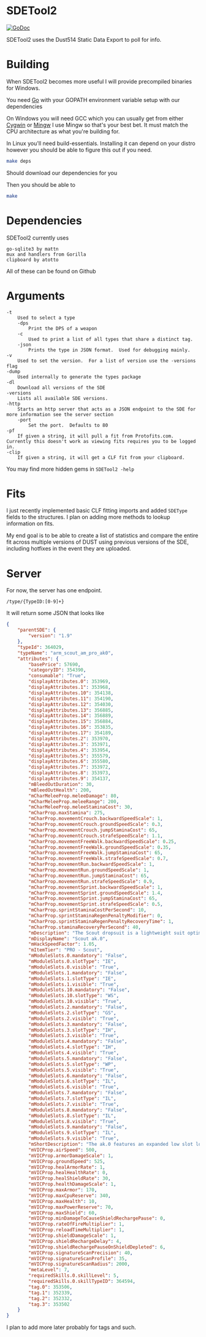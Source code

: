 SDETool2
=======

[![GoDoc](https://godoc.org/github.com/THUNDERGROOVE/SDETool2?status.png)](https://godoc.org/github.com/THUNDERGROOVE/SDETool2)

SDETool2 uses the Dust514 Static Data Export to poll for info.

Building
========
When SDETool2 becomes more useful I will provide precompiled binaries for Windows.

You need [Go](http://golang.org) with your GOPATH environment variable setup with our dependencies

On Windows you will need GCC which you can usually get from either [Cygwin](http://www.cygwin.com/) or [Mingw](http://www.mingw.org/)  I use Mingw so that's your best bet.  It must match the CPU architecture as what you're building for.

In Linux you'll need build-essentials.  Installing it can depend on your distro however you should be able to figure this out if you need.
``` bash
make deps
```
Should download our dependencies for you

Then you should be able to
``` bash
make
```

Dependencies
============

SDETool2 currently uses
```
go-sqlite3 by mattn
mux and handlers from Gorilla
clipboard by atotto
```
All of these can be found on Github

Arguments
=====
```
-t
	Used to select a type
	-dps
		Print the DPS of a weapon
	-c
		Used to print a list of all types that share a distinct tag.
	-json
		Prints the type in JSON format.  Used for debugging mainly.
-v
	Used to set the version.  For a list of version use the -versions flag
-dump
	Used internally to generate the types package
-dl
	Download all versions of the SDE
-versions
	Lists all available SDE versions.
-http
	Starts an http server that acts as a JSON endpoint to the SDE for more information see the server section
	-port
		Set the port.  Defaults to 80
-pf
    If given a string, it will pull a fit from Protofits.com.  Currently this doesn't work as viewing fits requires you to be logged in.
-clip
    If given a string, it will get a CLF fit from your clipboard.
```

You may find more hidden gems in ``` SDETool2 -help ```

Fits
====
I just recently implemented basic CLF fitting imports and added ```SDEType``` fields to the structures.  I plan on adding more methods to lookup information on fits.

My end goal is to be able to create a list of statistics and compare the entire fit across multiple versions of DUST using previous versions of the SDE, including hotfixes in the event they are uploaded.

Server
======

For now, the server has one endpoint.
```
/type/{TypeID:[0-9]+}
```
It will return some JSON that looks like

``` json
{
    "parentSDE": {
        "version": "1.9"
    },
    "typeId": 364029,
    "typeName": "arm_scout_am_pro_ak0",
    "attributes": {
        "basePrice": 57690,
        "categoryID": 354390,
        "consumable": "True",
        "displayAttributes.0": 353969,
        "displayAttributes.1": 353968,
        "displayAttributes.10": 354138,
        "displayAttributes.11": 354190,
        "displayAttributes.12": 354030,
        "displayAttributes.13": 356885,
        "displayAttributes.14": 356889,
        "displayAttributes.15": 356884,
        "displayAttributes.16": 353835,
        "displayAttributes.17": 354189,
        "displayAttributes.2": 353970,
        "displayAttributes.3": 353971,
        "displayAttributes.4": 353954,
        "displayAttributes.5": 355579,
        "displayAttributes.6": 355580,
        "displayAttributes.7": 353972,
        "displayAttributes.8": 353973,
        "displayAttributes.9": 354137,
        "mBleedOutDuration": 30,
        "mBleedOutHealth": 200,
        "mCharMeleeProp.meleeDamage": 80,
        "mCharMeleeProp.meleeRange": 200,
        "mCharMeleeProp.meleeStaminaCost": 30,
        "mCharProp.maxStamina": 275,
        "mCharProp.movementCrouch.backwardSpeedScale": 1,
        "mCharProp.movementCrouch.groundSpeedScale": 0.3,
        "mCharProp.movementCrouch.jumpStaminaCost": 65,
        "mCharProp.movementCrouch.strafeSpeedScale": 1.1,
        "mCharProp.movementFreeWalk.backwardSpeedScale": 0.25,
        "mCharProp.movementFreeWalk.groundSpeedScale": 0.35,
        "mCharProp.movementFreeWalk.jumpStaminaCost": 65,
        "mCharProp.movementFreeWalk.strafeSpeedScale": 0.7,
        "mCharProp.movementRun.backwardSpeedScale": 1,
        "mCharProp.movementRun.groundSpeedScale": 1,
        "mCharProp.movementRun.jumpStaminaCost": 65,
        "mCharProp.movementRun.strafeSpeedScale": 0.9,
        "mCharProp.movementSprint.backwardSpeedScale": 1,
        "mCharProp.movementSprint.groundSpeedScale": 1.4,
        "mCharProp.movementSprint.jumpStaminaCost": 65,
        "mCharProp.movementSprint.strafeSpeedScale": 0.5,
        "mCharProp.sprintStaminaCostPerSecond": 10,
        "mCharProp.sprintStaminaRegenPenaltyModifier": 0,
        "mCharProp.sprintStaminaRegenPenaltyRecoveryTime": 1,
        "mCharProp.staminaRecoveryPerSecond": 40,
        "mDescription": "The Scout dropsuit is a lightweight suit optimized for enhanced mobility, multi-spectrum stealth, and heightened awareness. Augmented joint servo motors give every movement extra speed and flexibility, while integrated friction and impact dampening materials reduce the overall sound signature. \r\n\r\nBuilding on recent advancements in biotic technology, this suit incorporates an array of cardiovascular augmentations that are automatically administered to the user in battle, improving overall stamina and reducing fatigue. \r\n\r\nWhen missions call for speed and stealth, situations in which heavily armored suits would be more of a burden than an advantage, a scout dropsuit is the best option. The enhanced mobility it provides makes up for its relatively low protection, and when combined with stealth technology modules, the scout suit is the obvious choice for infiltration, counter-espionage, and assassination.",
        "mDisplayName": "Scout ak.0",
        "mHackSpeedFactor": 1.05,
        "mItemTier": "PRO - Scout",
        "mModuleSlots.0.mandatory": "False",
        "mModuleSlots.0.slotType": "IE",
        "mModuleSlots.0.visible": "True",
        "mModuleSlots.1.mandatory": "False",
        "mModuleSlots.1.slotType": "IE",
        "mModuleSlots.1.visible": "True",
        "mModuleSlots.10.mandatory": "False",
        "mModuleSlots.10.slotType": "WS",
        "mModuleSlots.10.visible": "True",
        "mModuleSlots.2.mandatory": "False",
        "mModuleSlots.2.slotType": "GS",
        "mModuleSlots.2.visible": "True",
        "mModuleSlots.3.mandatory": "False",
        "mModuleSlots.3.slotType": "IH",
        "mModuleSlots.3.visible": "True",
        "mModuleSlots.4.mandatory": "False",
        "mModuleSlots.4.slotType": "IH",
        "mModuleSlots.4.visible": "True",
        "mModuleSlots.5.mandatory": "False",
        "mModuleSlots.5.slotType": "WP",
        "mModuleSlots.5.visible": "True",
        "mModuleSlots.6.mandatory": "False",
        "mModuleSlots.6.slotType": "IL",
        "mModuleSlots.6.visible": "True",
        "mModuleSlots.7.mandatory": "False",
        "mModuleSlots.7.slotType": "IL",
        "mModuleSlots.7.visible": "True",
        "mModuleSlots.8.mandatory": "False",
        "mModuleSlots.8.slotType": "IL",
        "mModuleSlots.8.visible": "True",
        "mModuleSlots.9.mandatory": "False",
        "mModuleSlots.9.slotType": "IL",
        "mModuleSlots.9.visible": "True",
        "mShortDescription": "The ak.0 features an expanded low slot loadout as well as improved PG and CPU output",
        "mVICProp.airSpeed": 500,
        "mVICProp.armorDamageScale": 1,
        "mVICProp.groundSpeed": 525,
        "mVICProp.healArmorRate": 1,
        "mVICProp.healHealthRate": 0,
        "mVICProp.healShieldRate": 30,
        "mVICProp.healthDamageScale": 1,
        "mVICProp.maxArmor": 170,
        "mVICProp.maxCpuReserve": 340,
        "mVICProp.maxHealth": 10,
        "mVICProp.maxPowerReserve": 70,
        "mVICProp.maxShield": 60,
        "mVICProp.minDamageToCauseShieldRechargePause": 0,
        "mVICProp.rateOfFireMultiplier": 1,
        "mVICProp.reloadTimeMultiplier": 1,
        "mVICProp.shieldDamageScale": 1,
        "mVICProp.shieldRechargeDelay": 4,
        "mVICProp.shieldRechargePauseOnShieldDepleted": 6,
        "mVICProp.signatureScanPrecision": 40,
        "mVICProp.signatureScanProfile": 35,
        "mVICProp.signatureScanRadius": 2000,
        "metaLevel": 7,
        "requiredSkills.0.skillLevel": 5,
        "requiredSkills.0.skillTypeID": 364594,
        "tag.0": 353506,
        "tag.1": 352339,
        "tag.2": 352332,
        "tag.3": 353502
    }
}

```

I plan to add more later probably for tags and such.
